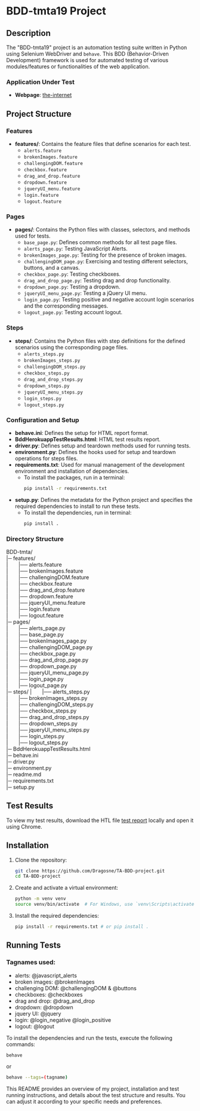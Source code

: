 # BDD-tmta19 Project

## Description

The "BDD-tmta19" project is an automation testing suite written in Python using Selenium WebDriver and `behave`. This BDD (Behavior-Driven Development) framework is used for automated testing of various modules/features or functionalities of the web application.

### Application Under Test

- **Webpage**: [the-internet](https://the-internet.herokuapp.com/)

## Project Structure

### Features

- **features/**: Contains the feature files that define scenarios for each test.
  - `alerts.feature`
  - `brokenImages.feature`
  - `challengingDOM.feature`
  - `checkbox.feature`
  - `drag_and_drop.feature`
  - `dropdown.feature`
  - `jqueryUI_menu.feature`
  - `login.feature`
  - `logout.feature`

### Pages

- **pages/**: Contains the Python files with classes, selectors, and methods used for tests.
  - `base_page.py`: Defines common methods for all test page files.
  - `alerts_page.py`: Testing JavaScript Alerts.
  - `brokenImages_page.py`: Testing for the presence of broken images.
  - `challengingDOM_page.py`: Exercising and testing different selectors, buttons, and a canvas.
  - `checkbox_page.py`: Testing checkboxes.
  - `drag_and_drop_page.py`: Testing drag and drop functionality.
  - `dropdown_page.py`: Testing a dropdown.
  - `jqueryUI_menu_page.py`: Testing a jQuery UI menu.
  - `login_page.py`: Testing positive and negative account login scenarios and the corresponding messages.
  - `logout_page.py`: Testing account logout.

### Steps

- **steps/**: Contains the Python files with step definitions for the defined scenarios using the corresponding page files.
  - `alerts_steps.py`
  - `brokenImages_steps.py`
  - `challengingDOM_steps.py`
  - `checkbox_steps.py`
  - `drag_and_drop_steps.py`
  - `dropdown_steps.py`
  - `jqueryUI_menu_steps.py`
  - `login_steps.py`
  - `logout_steps.py`

### Configuration and Setup

- **behave.ini**: Defines the setup for HTML report format.
- **BddHerokuappTestResults.html**: HTML test results report.
- **driver.py**: Defines setup and teardown methods used for running tests.
- **environment.py**: Defines the hooks used for setup and teardown operations for steps files.
- **requirements.txt**: Used for manual management of the development environment and installation of dependencies.
  - To install the packages, run in a terminal:
    ```bash
    pip install -r requirements.txt
    ```
- **setup.py**: Defines the metadata for the Python project and specifies the required dependencies to install to run these tests.
  - To install the dependencies, run in terminal:
    ```bash
    pip install .
    ```

### Directory Structure

BDD-tmta/ <br />
|─ features/ <br />
|&emsp;&emsp;|── alerts.feature <br />
|&emsp;&emsp;|── brokenImages.feature <br />
|&emsp;&emsp;|── challengingDOM.feature<br />
|&emsp;&emsp;|── checkbox.feature<br />
|&emsp;&emsp;|── drag_and_drop.feature<br />
|&emsp;&emsp;|── dropdown.feature<br />
|&emsp;&emsp;|── jqueryUI_menu.feature<br />
|&emsp;&emsp;|── login.feature<br />
|&emsp;&emsp;|── logout.feature<br />
|─ pages/<br />
|&emsp;&emsp;|── alerts_page.py<br />
|&emsp;&emsp;|── base_page.py<br />
|&emsp;&emsp;|── brokenImages_page.py<br />
|&emsp;&emsp;|── challengingDOM_page.py<br />
|&emsp;&emsp;|── checkbox_page.py<br />
|&emsp;&emsp;|── drag_and_drop_page.py<br />
|&emsp;&emsp;|── dropdown_page.py<br />
|&emsp;&emsp;|── jqueryUI_menu_page.py<br />
|&emsp;&emsp;|── login_page.py<br />
|&emsp;&emsp;|── logout_page.py<br />
|─ steps/
|&emsp;&emsp;|── alerts_steps.py<br />
|&emsp;&emsp;|── brokenImages_steps.py<br />
|&emsp;&emsp;|── challengingDOM_steps.py<br />
|&emsp;&emsp;|── checkbox_steps.py<br />
|&emsp;&emsp;|── drag_and_drop_steps.py<br />
|&emsp;&emsp;|── dropdown_steps.py<br />
|&emsp;&emsp;|── jqueryUI_menu_steps.py<br />
|&emsp;&emsp;|── login_steps.py<br />
|&emsp;&emsp;|── logout_steps.py<br />
|─ BddHerokuappTestResults.html<br />
|─ behave.ini<br />
|─ driver.py<br />
|─ environment.py<br />
|─ readme.md<br />
|─ requirements.txt<br />
|─ setup.py<br />

## Test Results

To view my test results, download the HTL file [test report](https://github.com/Dragosne/TA-BDD-project/blob/main/BddHerokuappTestResults.html) locally and open it using Chrome.

## Installation

1. Clone the repository:
    ```bash
    git clone https://github.com/Dragosne/TA-BDD-project.git
    cd TA-BDD-project
    ```

2. Create and activate a virtual environment:
    ```bash
    python -m venv venv
    source venv/bin/activate  # For Windows, use `venv\Scripts\activate`
    ```

3. Install the required dependencies:
    ```bash
    pip install -r requirements.txt # or pip install . 
    ```

## Running Tests

### Tagnames used:

- alerts: @javascript_alerts
- broken images: @brokenImages
- challenging DOM: @challengingDOM & @buttons
- checkboxes: @checkboxes
- drag and drop: @drag_and_drop
- dropdown: @dropdown
- jquery UI: @jquery
- login: @login_negative @login_positive
- logout: @logout

To install the dependencies and run the tests, execute the following commands:

```bash
behave
```
or
```bash
behave --tags=(tagname)
```

This README provides an overview of my project, installation and test running instructions, and details about the test structure and results. You can adjust it according to your specific needs and preferences.
